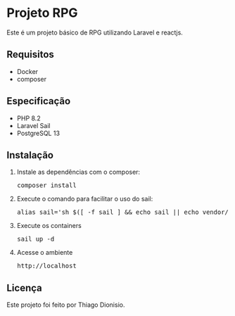 <h1>Projeto RPG</h1>

<p>Este é um projeto básico de RPG utilizando Laravel e reactjs.</p>

<h2>Requisitos</h2>
<ul>
  <li>Docker</li>
  <li>composer</li>
</ul>

<h2>Especificação</h2>
<ul>
  <li>PHP 8.2</li>
  <li>Laravel Sail</li>
  <li>PostgreSQL 13</li>
</ul>

<h2>Instalação</h2>
<ol>
  <li>Instale as dependências com o composer:
    <pre class="command">composer install</pre>
  </li>
  <li>Execute o comando para facilitar o uso do sail:
    <pre class="command">alias sail='sh $([ -f sail ] && echo sail || echo vendor/bin/sail)'</pre>
  </li>
  <li>Execute os containers
    <pre class="command">sail up -d</pre>
  </li>
  <li>Acesse o ambiente
    <pre class="command">http://localhost</pre>
  </li>
</ol>

<h2>Licença</h2>
<p>Este projeto foi feito por Thiago Dionisio.</p>

</body>
</html>

